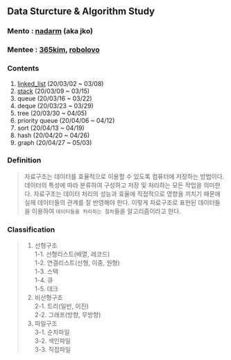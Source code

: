 ## Data Sturcture & Algorithm Study

### Mento  : [nadarm](https://github.com/nadarm/42-algorithm) (aka jko)
### Mentee : [365kim](https://github.com/365kim/study_with_jko), [robolovo](https://github.com/robolovo)

### Contents
1. [linked_list](/1_linked_list)	(20/03/02 ~ 03/08)
1. [stack](/2_stack)		(20/03/09 ~ 03/15)
1. queue		(20/03/16 ~ 03/22)
1. deque		(20/03/23 ~ 03/29)
1. tree			(20/03/30 ~ 04/05)
1. priority queue (20/04/06 ~ 04/12)
1. sort			(20/04/13 ~ 04/19)
1. hash			(20/04/20 ~ 04/26)
1. graph		(20/04/27 ~ 05/03)

### Definition
> 자료구조는 데이터를 효율적으로 이용할 수 있도록 컴퓨터에 저장하는 방법이다.
> 데이터의 특성에 따라 분류하여 구성하고 저장 및 처리하는 모든 작업을 의미한다.
> 자료구조는 데이터 처리의 성능과 효율에 직접적으로 영향을 끼치기 때문에 실제 데이터들의 관계를 잘 반영해야 한다.
> 이렇게 자료구조로 표현된 데이터들을 이용하여 `데이터들을 처리하는 절차`들을 알고리즘이라고 한다.

### Classification
> 1. 선형구조 <br>
>  1-1. 선형리스트(배열, 레코드) <br>
>  1-2. 연결리스트(선형, 이중, 원형) <br>
>  1-3. 스택 <br>
>  1-4. 큐 <br>
>  1-5. 데크
> 2. 비선형구조 <br>
>  2-1. 트리(일반, 이진) <br>
>  2-2. 그래프(방향, 무방향)
> 3. 파일구조 <br>
>  3-1. 순차파일 <br>
>  3-2. 색인파일 <br>
>  3-3. 직접파일 <br>
